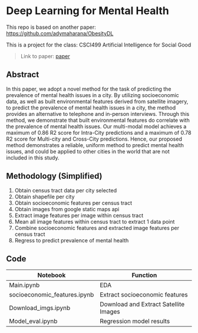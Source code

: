 # Deep Learning for Mental Health

This repo is based on another paper: https://github.com/adymaharana/ObesityDL

This is a project for the class: CSCI499 Artificial Intelligence for Social Good
> Link to paper: [paper](CSCI499_Fall2019_ProjectReport_Chen_ChiSan.pdf)

## Abstract

In this paper, we adopt a novel method for the task of predicting the prevalence of mental health issues in a city. By utilizing socioeconomic data, as well as built environmental features derived from satellite imagery, to predict the prevalence of mental health issues in a city, the method provides an alternative to telephone and in-person interviews. Through this method, we demonstrate that built environmental features do correlate with the prevalence of mental health issues. Our multi-modal model achieves a maximum of 0.86 R2 score for Intra-City predictions and a maximum of 0.78 R2 score for Multi-city and Cross-City predictions. Hence, our proposed method demonstrates a reliable, uniform method to predict mental health issues, and could be applied to other cities in the world that are not included in this study.

## Methodology (Simplified)

1. Obtain census tract data per city selected
2. Obtain shapefile per city
3. Obtain socioeconomic features per census tract
4. Obtain images from google static maps api
5. Extract image features per image within census tract
6. Mean all image features within census tract to extract 1 data point
7. Combine socioeconomic features and extracted image features per census tract
8. Regress to predict prevalence of mental health

## Code

| Notebook                     | Function                              |
|------------------------------|---------------------------------------|
| Main.ipynb                   | EDA                                   |
| socioeconomic_features.ipynb | Extract socioeconomic features        |
| Download_imgs.ipynb          | Download and Extract Satellite Images |
| Model_eval.ipynb             | Regression model results              |
